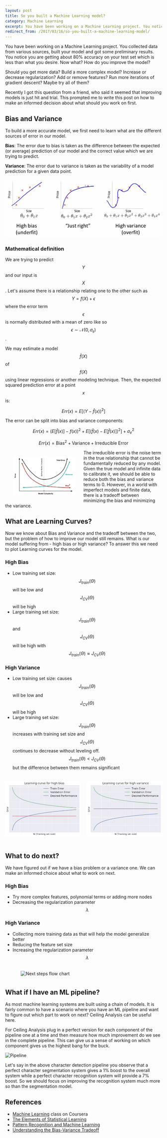 ```yaml
---
layout: post
title: So you built a Machine Learning model?
category: Machine Learning
excerpt: You have been working on a Machine Learning project. You notice you are getting about 80% accuracy on your test set which is less than what you desire. Now what? How do you improve the model?
redirect_from: /2017/03/16/so-you-built-a-machine-learning-model/
---
```


You have been working on a Machine Learning project. You collected data from various sources, built your model and got some preliminary results. You notice you are getting about 80% accuracy on your test set which is less than what you desire. Now what? How do you improve the model?

Should you get more data? Build a more complex model? Increase or decrease regularization? Add or remove features? Run more iterations of gradient descent? Maybe try all of them?

Recently I got this question from a friend, who said it seemed that improving models is just hit and trial. This prompted me to write this post on how to make an informed decision about what should you work on first.

## Bias and Variance
To build a more accurate model, we first need to learn what are the different sources of error in our model.

**Bias**: The error due to bias is taken as the difference between the expected (or average) prediction of our model and the correct value which we are trying to predict.

**Variance**: The error due to variance is taken as the variability of a model prediction for a given data point.

![Bias Variance](/images/blog/2017-03/bias-variance.png)

### Mathematical definition
We are trying to predict $$Y$$ and our input is $$X$$. Let's assume there is a relationship relating one to the other such as $$Y = f(X) + \epsilon$$ where the error term $$\epsilon$$ is normally distributed with a mean of zero like so $$\epsilon \sim \mathcal{N}(0,\sigma_\epsilon)$$.

We may estimate a model $$\hat{f}(X)$$ of $$f(X)$$ using linear regressions or another modeling technique. Then, the expected squared prediction error at a point $$x$$ is:

$$
Err(x) = E\left[(Y-\hat{f}(x))^2\right]
$$

The error can be split into bias and variance components:

$$
Err(x) = \left(E[\hat{f}(x)]-f(x)\right)^2 + E\left[\left(\hat{f}(x)-E[\hat{f}(x)]\right)^2\right] +\sigma_e^2
$$

$$
Err(x) = \mathrm{Bias}^2 + \mathrm{Variance} + \mathrm{Irreducible\ Error}
$$

<img src="/images/blog/2017-03/error.png" align="left" alt="Irreducible error" style="width: 40%; margin-left:5%; margin-right:5%; margin-top:20px; margin-bottom:20px;"/>

The irreducible error is the noise term in the true relationship that cannot be fundamentally reduced by any model. Given the true model and infinite data to calibrate it, we should be able to reduce both the bias and variance terms to 0. However, in a world with imperfect models and finite data, there is a tradeoff between minimizing the bias and minimizing the variance.

## What are Learning Curves?
Now we know about Bias and Variance and the tradeoff between the two, but the problem of how to improve our model still remains. What is our model suffering from - high bias or high variance? To answer this we need to plot Learning curves for the model.

### High Bias
- Low training set size: $$J_{train}(\Theta)$$ will be low and $$J_{CV}(\Theta)$$ will be high
- Large training set size: $$J_{train}(\Theta)$$ and $$J_{CV}(\Theta)$$ will be high with $$J_{train}(\Theta) \approx J_{CV}(\Theta)$$

### High Variance
- Low training set size: causes $$J_{train}(\Theta)$$ will be low and $$J_{CV}(\Theta)$$ will be high
- Large training set size: $$J_{train}(\Theta)$$ increases with training set size and $$J_{CV}(\Theta)$$ continues to decrease without leveling off. $$J_{train}(\Theta) < J_{CV}(\Theta)$$ but the difference between them remains significant

<img src="/images/blog/2017-03/high_bias.png" align="left" alt="High bias learning curve" style="width: 48%; margin-top:20px; margin-bottom:50px;"/>
<img src="/images/blog/2017-03/high_variance.png" align="right" alt="High variance learning curve" style="width: 48%; margin-top:20px; margin-bottom:50px;"/>

## What to do next?
We have figured out if we have a bias problem or a variance one. We can make an informed choice about what to work on next.

### High Bias
- Try more complex features, polynomial terms or adding more nodes
- Decreasing the regularization parameter $$\lambda$$

### High Variance
- Collecting more training data as that will help the model generalize better
- Reducing the feature set size
- Increasing the regularization parameter $$\lambda$$

<img src="/images/blog/2017-03/flowchart.png" alt="Next steps flow chart" style="width: 70%; margin-left:10%; margin-right:10%; margin-top:20px; margin-bottom:10px;"/>

## What if I have an ML pipeline?
As most machine learning systems are built using a chain of models. It is fairly common to have a scenario where you have an ML pipeline and want to figure out which part to work on next? Ceiling Analysis can be useful here.

For Ceiling Analysis plug in a perfect version for each component of the pipeline one at a time and then measure how much improvement do we see in the complete pipeline. This can give us a sense of working on which component gives us the highest bang for the buck.

![Pipeline](/images/blog/2017-03/pipeline.png)

Let's say in the above character detection pipeline you observe that a perfect character segmentation system gives a 1% boost to the overall system while a perfect character recognition system will provide a 7% boost. So we should focus on improving the recognition system much more so than the segmentation model.

## References
- [Machine Learning](https://www.coursera.org/learn/machine-learning) class on Coursera
- [The Elements of Statistical Learning](http://www-stat.stanford.edu/~tibs/ElemStatLearn/)
- [Pattern Recognition and Machine Learning ](https://www.amazon.com/Pattern-Recognition-Learning-Information-Statistics/dp/0387310738)
- [Understanding the Bias-Variance Tradeoff](http://scott.fortmann-roe.com/docs/BiasVariance.html)
